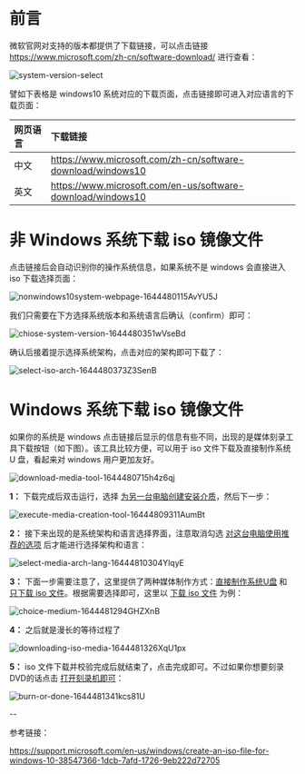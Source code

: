 # 前言

微软官网对支持的版本都提供了下载链接，可以点击链接 https://www.microsoft.com/zh-cn/software-download/ 进行查看：

![system-version-select](http://windows-media.knowledge.ituknown.cn/download_win10_iso/system-version-select.png)

譬如下表格是 windows10 系统对应的下载页面，点击链接即可进入对应语言的下载页面：

|**网页语言**|**下载链接**|
|:----------|:---------|
|中文|https://www.microsoft.com/zh-cn/software-download/windows10|
|英文|https://www.microsoft.com/en-us/software-download/windows10|


# 非 Windows 系统下载 iso 镜像文件

点击链接后会自动识别你的操作系统信息，如果系统不是 windows 会直接进入 iso 下载选择页面：

![nonwindows10system-webpage-1644480115AvYU5J](http://windows-media.knowledge.ituknown.cn/download_win10_iso/nonwindows10system-webpage-1644480115AvYU5J.png)

我们只需要在下方选择系统版本和系统语言后确认（confirm）即可：

![chiose-system-version-1644480351wVseBd](http://windows-media.knowledge.ituknown.cn/download_win10_iso/chiose-system-version-1644480351wVseBd.png)

确认后接着提示选择系统架构，点击对应的架构即可下载了：

![select-iso-arch-1644480373Z3SenB](http://windows-media.knowledge.ituknown.cn/download_win10_iso/select-iso-arch-1644480373Z3SenB.png)


# Windows 系统下载 iso 镜像文件

如果你的系统是 windows 点击链接后显示的信息有些不同，出现的是媒体刻录工具下载按钮（如下图）。该工具比较方便，可以用于 iso 文件下载及直接制作系统 U 盘，看起来对 windows 用户更加友好。

![download-media-tool-1644480715h4z6qj](http://windows-media.knowledge.ituknown.cn/download_win10_iso/download-media-tool-1644480715h4z6qj.png)

**1：** 下载完成后双击运行，选择 <u>为另一台电脑创建安装介质</u>，然后下一步：

![execute-media-creation-tool-16444809311AumBt](http://windows-media.knowledge.ituknown.cn/download_win10_iso/execute-media-creation-tool-16444809311AumBt.png)

**2：** 接下来出现的是系统架构和语言选择界面，注意取消勾选 <u>对这台电脑使用推荐的选项</u> 后才能进行选择架构和语言：

![select-media-arch-lang-16444810304YlqyE](http://windows-media.knowledge.ituknown.cn/download_win10_iso/select-media-arch-lang-16444810304YlqyE.png)

**3：** 下面一步需要注意了，这里提供了两种媒体制作方式：<u>直接制作系统U盘</u> 和 <u>只下载 iso 文件</u>。根据需要选择即可，这里以 <u>下载 iso 文件</u> 为例：

![choice-medium-1644481294GHZXnB](http://windows-media.knowledge.ituknown.cn/download_win10_iso/choice-medium-1644481294GHZXnB.png)

**4：** 之后就是漫长的等待过程了

![downloading-iso-media-1644481326XqU1px](http://windows-media.knowledge.ituknown.cn/download_win10_iso/downloading-iso-media-1644481326XqU1px.png)

**5：** iso 文件下载并校验完成后就结束了，点击完成即可。不过如果你想要刻录DVD的话点击 <u>打开刻录机即可</u>：

![burn-or-done-1644481341kcs81U](http://windows-media.knowledge.ituknown.cn/download_win10_iso/burn-or-done-1644481341kcs81U.png)


--

参考链接：

https://support.microsoft.com/en-us/windows/create-an-iso-file-for-windows-10-38547366-1dcb-7afd-1726-9eb222d72705
